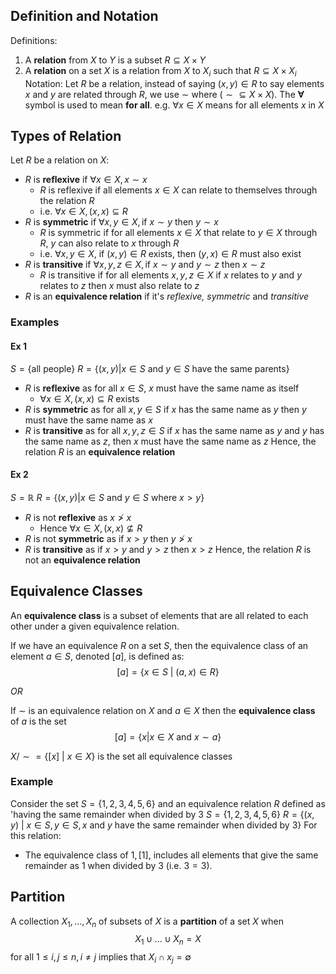 ## Definition and Notation
Definitions:
1. A **relation** from $X$ to $Y$ is a subset $R \subseteq X\times Y$
2. A **relation** on a set $X$ is a relation from $X$ to $X_{i}$ such that $R \subseteq X\times X_{i}$
Notation:
	Let $R$ be a relation, instead of saying $(x,y) \in R$ to say elements $x$ and $y$ are related through $R$, we use $\sim$ where $(\sim \subseteq X\times X)$.
	The **∀** symbol is used to mean **for all**.
		e.g. $\forall x \in X$ means for all elements $x$ in $X$
## Types of Relation
Let $R$ be a relation on $X$:
- $R$ is **reflexive** if $\forall x \in X, x\sim x$ 
	- $R$ is reflexive if all elements $x \in X$ can relate to themselves through the relation $R$
	- i.e. $\forall x \in X, (x,x)\subseteq R$
- $R$ is **symmetric** if $\forall x,y \in X, \text{if}~x\sim y~\text{then}~y\sim x$
	- $R$ is symmetric if for all elements $x \in X$ that relate to $y \in X$ through $R$, $y$ can also relate to $x$ through $R$
	- i.e. $\forall x,y \in X$, if $(x,y) \in R$ exists, then $(y,x)\in R$ must also exist
-  $R$ is **transitive** if $\forall x,y,z \in X,\text{if}~x\sim y~\text{and}~y\sim z~\text{then}~x\sim z$
	- $R$ is transitive if for all elements $x,y,z \in X$ if $x$ relates to $y$ and $y$ relates to $z$ then $x$ must also relate to $z$
- $R$ is an **equivalence relation** if it's *reflexive, symmetric* and *transitive*
### Examples
#### Ex 1
$S = \{ \text{all people} \}$
$R = \{ (x,y)|x \in S~\text{and}~y\in S~\text{have the same parents}\}$
- $R$ is **reflexive** as for all $x \in S$, $x$ must have the same name as itself
	- $\forall x \in X,(x,x)\subseteq R$ exists
- $R$ is **symmetric** as for all $x,y \in S$ if $x$ has the same name as $y$ then $y$ must have the same name as $x$
- $R$ is **transitive** as for all $x,y,z \in S$ if $x$ has the same name as $y$ and $y$ has the same name as $z$, then $x$ must have the same name as $z$
Hence, the relation $R$ is an **equivalence relation**

#### Ex 2
$S = \mathbb{R}$
$R = \{ (x,y)|x \in S~\text{and}~y \in S~\text{where}~x>y \}$
- $R$ is not **reflexive** as $x\not>x$
	- Hence $\forall x \in X, (x,x) \not \subseteq R$
- $R$ is not **symmetric** as if $x>y$ then $y \not>x$
- $R$ is **transitive** as if $x>y$ and $y>z$ then $x > z$
Hence, the relation $R$ is not an **equivalence relation**

## Equivalence Classes
An **equivalence class** is a subset of elements that are all related to each other under a given equivalence relation. 

If we have an equivalence $R$ on a set $S$, then the equivalence class of an element $a \in S$, denoted $[a]$, is defined as:
$$
[a] = \{ x \in S~|~(a,x) \in R \}
$$

*OR*

If $\sim$ is an equivalence relation on $X$ and $a \in X$ then the **equivalence class** of $a$ is the set
$$
[a] = \{ x|x \in X~\text{and}~x\sim a \}
$$

$X/\sim = \{ [x]~|~x \in X \}$ is the set all equivalence classes
### Example
Consider the set $S = \{ 1,2,3,4,5,6 \}$ and an equivalence relation $R$ defined as 'having the same remainder when divided by 3
$S = \{ 1,2,3,4,5,6 \}$
$R = \{(x,y)~|~x \in S, y \in S, x~\text{and}~y~\text{have the same remainder when divided by 3} \}$
For this relation:
- The equivalence class of $1, [1]$, includes all elements that give the same remainder as $1$ when divided by $3$ (i.e. $3 = 3$). 
## Partition
A collection $X_{1},\dots,X_{n}$ of subsets of $X$ is a **partition** of a set $X$ when
$$
X_{1} \cup \dots \cup X_{n} = X
$$
for all $1 \leq i,j\leq n,i\not=j$ implies that $X_{i}\cap x_{j} = \emptyset$
